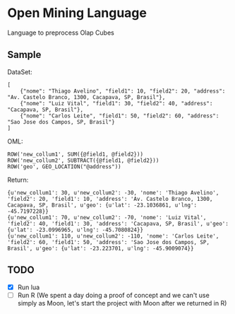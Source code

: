 # Open Mining Language
Language to preprocess Olap Cubes


## Sample

DataSet:

    [
        {"nome": "Thiago Avelino", "field1": 10, "field2": 20, "address": "Av. Castelo Branco, 1300, Cacapava, SP, Brasil"},
        {"nome": "Luiz Vital", "field1": 30, "field2": 40, "address": "Cacapava, SP, Brasil"},
        {"nome": "Carlos Leite", "field1": 50, "field2": 60, "address": "Sao Jose dos Campos, SP, Brasil"}
    ]

OML:

    ROW('new_collum1', SUM({@field1, @field2}))
    ROW('new_collum2', SUBTRACT({@field1, @field2}))
    ROW('geo', GEO_LOCATION("@address"))

Return:

    {u'new_collum1': 30, u'new_collum2': -30, 'nome': 'Thiago Avelino', 'field2': 20, 'field1': 10, 'address': 'Av. Castelo Branco, 1300, Cacapava, SP, Brasil', u'geo': {u'lat': -23.1036861, u'lng': -45.7197228}}
    {u'new_collum1': 70, u'new_collum2': -70, 'nome': 'Luiz Vital', 'field2': 40, 'field1': 30, 'address': 'Cacapava, SP, Brasil', u'geo': {u'lat': -23.0996965, u'lng': -45.7080824}}
    {u'new_collum1': 110, u'new_collum2': -110, 'nome': 'Carlos Leite', 'field2': 60, 'field1': 50, 'address': 'Sao Jose dos Campos, SP, Brasil', u'geo': {u'lat': -23.223701, u'lng': -45.9009074}}


## TODO

- [x] Run lua
- [ ] Run R (We spent a day doing a proof of concept and we can't use simply as Moon, let's start the project with Moon after we returned in R)

